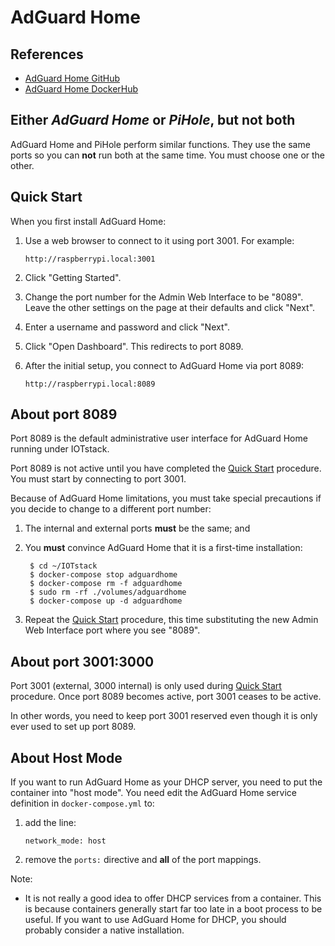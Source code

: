 # AdGuard Home

## References

* [AdGuard Home GitHub](https://github.com/AdguardTeam/AdGuardHome)
* [AdGuard Home DockerHub](https://hub.docker.com/r/adguard/adguardhome)

## Either *AdGuard Home* or *PiHole*, but not both

AdGuard Home and PiHole perform similar functions. They use the same ports so you can **not** run both at the same time. You must choose one or the other.

## <a name="quickStart"> Quick Start </a>

When you first install AdGuard Home:

1. Use a web browser to connect to it using port 3001. For example:

	```
	http://raspberrypi.local:3001
	```

2. Click "Getting Started".

3. Change the port number for the Admin Web Interface to be "8089". Leave the other settings on the page at their defaults and click "Next".
4. Enter a username and password and click "Next".
5. Click "Open Dashboard". This redirects to port 8089.
6. After the initial setup, you connect to AdGuard Home via port 8089:

	```
	http://raspberrypi.local:8089
	```

## About port 8089

Port 8089 is the default administrative user interface for AdGuard Home running under IOTstack.

Port 8089 is not active until you have completed the [Quick Start](#quickStart) procedure. You must start by connecting to port 3001.

Because of AdGuard Home limitations, you must take special precautions if you decide to change to a different port number:

1. The internal and external ports **must** be the same; and

2. You **must** convince AdGuard Home that it is a first-time installation: 

	```
	 $ cd ~/IOTstack
	 $ docker-compose stop adguardhome
	 $ docker-compose rm -f adguardhome
	 $ sudo rm -rf ./volumes/adguardhome
	 $ docker-compose up -d adguardhome
	```

3. Repeat the [Quick Start](#quickStart) procedure, this time substituting the new Admin Web Interface port where you see "8089".

## About port 3001:3000

Port 3001 (external, 3000 internal) is only used during [Quick Start](#quickStart) procedure. Once port 8089 becomes active, port 3001 ceases to be active.

In other words, you need to keep port 3001 reserved even though it is only ever used to set up port 8089.

## About Host Mode

If you want to run AdGuard Home as your DHCP server, you need to put the container into "host mode". You need edit the AdGuard Home service definition in `docker-compose.yml` to:

1. add the line:

	```
	network_mode: host
	```

2. remove the `ports:` directive and **all** of the port mappings.

Note:

* It is not really a good idea to offer DHCP services from a container. This is because containers generally start far too late in a boot process to be useful. If you want to use AdGuard Home for DHCP, you should probably consider a native installation.
